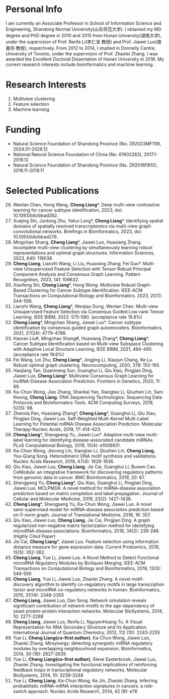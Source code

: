 # Personal Info
I am currently an Associate Professor in School of Information Science and Engineering, Shandong Normal University(山东师范大学). I obtained my MD degree and PhD degree in 2010 and 2015 from Hunan University(湖南大学), under the supervision of Prof. Renfa Li(李仁发 教授) and Prof. Jiawei Luo(骆嘉伟 教授), respectively. From 2012 to 2014, I studied in Donnelly Centre, University of Toronto, under the supervision of Prof. Zhaolei Zhang. I was awarded the Excellent Doctoral Dissertation of Hunan University in 2016. My current research interests include bioinformatics and machine learning. 

# Research Interests
1. Multiview clustering
2. Feature selection
3. Machine learning

# Funding
- Natural Science Foundation of Shandong Province (No. ZR2023MF119), 2024.01-2026.12
- National Natural Science Foundation of China (No. 61602283), 2017.1-2019.12
- Natural Science Foundation of Shandong Province (No. ZR2016FB10), 2016.11-2018.11

# Selected Publications
26. Wenlan Chen, Hong Wang, **Cheng Liang**\*. Deep multi-view contrastive learning for cancer subtype identification, 2023, doi: 10.1093/bib/bbad282.
25. Xuejing Shi, Juntong Zhu, Yahui Long\*, **Cheng Liang**\*. Identifying spatial domains of spatially resolved transcriptomics via multi-view graph convolutional networks. Briefings in Bioinformatics, 2023, doi: 10.1093/bib/bbad278. 
24. Mingchao Shang, **Cheng Liang**\*, Jiawei Luo, Huaxiang Zhang. Incomplete multi-view clustering by simultaneously learning robust representations and optimal graph structures. Information Sciences, 2023, 640: 119038.
23. **Cheng Liang**, Lianzhi Wang, Li Liu, Huaxiang Zhang, Fei Guo\*. Multi-view Unsupervised Feature Selection with Tensor Robust Principal Component Analysis and Consensus Graph Learning. Pattern Recognition, 2023, 141: 109632.
22. Xiaofeng Shi, **Cheng Liang***, Hong Wong. Multiview Robust Graph-Based Clustering for Cancer Subtype Identification. IEEE-ACM Transactions on Computational Biology and Bioinformatics. 2023, 20(1): 544-556.
21. Lianzhi Wang, **Cheng Liang***, Wenjiao Dong, Wenlan Chen. Multi-view Unsupervised Feature Selection via Consensus Guided Low-rank Tensor Learning. IEEE BIBM, 2022: 575-580. (acceptance rate 19.8%)
20. **Cheng Liang***, Mingchao Shang, Jiawei Luo\*. Cancer subtype identification by consensus guided graph autoencoders. Bioinformatics, 2021, 37(24): 4779-4786.
19. Haoran Liu#, Mingchao Shang#, Huaxiang Zhang\*, **Cheng Liang**\*. Cancer Subtype Identification based on Multi-view Subspace Clustering with Adaptive Local Structure Learning, IEEE BIBM, 2021, 484-490. (acceptance rate 19.6%)
18. Fei Wang, Lei Zhu, **Cheng Liang***, Jingjing Li, Xiaojun Chang, Ke Lu. Robust optimal graph clustering. Neurocomputing, 2020, 378: 153-165.
17. Haojiang Tan, Quanmeng Sun, Guanghui Li, Qiu Xiao, Pingjian Ding, Jiawei Luo, **Cheng Liang***. Multiview Consensus Graph Learning for lncRNA-Disease Association Prediction. Frontiers in Genetics, 2020, 11: 89.
16. Ka-Chun Wong, Jiao Zhang, Shankai Yan, Xiangtao Li, Qiuzhen Lin, Sam Kwong, **Cheng Liang**. DNA Sequencing Technologies: Sequencing Data Protocols and Bioinformatics Tools. ACM Computing Surveys, 2019, 52(5): 98.
15. Zhenxia Pan, Huaxiang Zhang\*, **Cheng Liang***, Guanghui Li, Qiu Xiao, Pingjian Ding, Jiawei Luo. Self-Weighted Multi-Kernel Multi-Label Learning for Potential miRNA-Disease Association Prediction. Molecular Therapy-Nucleic Acids, 2019, 17: 414-423.
14. **Cheng Liang***, Shengpeng Yu, Jiawei Luo\*. Adaptive multi-view multi-label learning for identifying disease-associated candidate miRNAs. PLoS Computational Biology, 2019, 15(4): e1006931.
13. Ka-Chun Wong, Jiecong Lin, Xiangtao Li, Qiuzhen Lin, **Cheng Liang**, You-Qiang Song. Heterodimeric DNA motif synthesis and validations. Nucleic Acids Research, 2019, 47(4): 1628-1636.
12. Qiu Xiao, Jiawei Luo, **Cheng Liang**, Jie Cai, Guanghui Li, Buwen Cao. CeModule: an integrative framework for discovering regulatory patterns from genomic data in cancer. BMC Bioinformatics, 2019, 20: 67.
11. Shengpeng Yu, **Cheng Liang***, Qiu Xiao, Guanghui Li, Pingjian Ding, Jiawei Luo. MCLPMDA: A novel method for miRNA-disease association prediction based on matrix completion and label propagation. Journal of Cellular and Molecular Medicine, 2019, 23(2): 1427-1438.
10. **Cheng Liang***, Shengpeng Yu, Ka-Chun Wong, Jiawei Luo. A novel semi-supervised model for miRNA-disease association prediction based on l1-norm graph. Journal of Translational Medicine, 2018, 16: 357.
9. Qiu Xiao, Jiawei Luo, **Cheng Liang**, Jie Cai, Pingjian Ding. A graph regularized non-negative matrix factorization method for identifying microRNA-disease associations. Bioinformatics, 2018, 34(2): 239-248. (_Highly Cited Paper_)
8. Jie Cai, **Cheng Liang***, Jiawei Luo. Feature selection using information distance measure for gene expression data. Current Proteomics, 2018, 15(5): 352-362.
7.	**Cheng Liang**, Yue Li, Jiawei Luo. A Novel Method to Detect Functional microRNA Regulatory Modules by Bicliques Merging. IEEE-ACM Transactions on Computational Biology and Bioinformatics, 2016, 13(3): 549-556
6.	**Cheng Liang**, Yue Li, Jiawei Luo, Zhaolei Zhang. A novel motif-discovery algorithm to identify co-regulatory motifs in large transcription factor and microRNA co-regulatory networks in human. Bioinformatics, 2015, 31(14): 2348-2355
5.	**Cheng Liang**, Jiawei Luo, Dan Song. Network simulation reveals significant contribution of network motifs to the age-dependency of yeast protein-protein interaction networks. Molecular BioSystems, 2014, 10: 2277-2288
4.	**Cheng Liang**, Jiawei Luo, Renfa Li, NguyenHoang Tu. A Visual Representation for RNA Secondary Structure and Its Application. International Journal of Quantum Chemistry, 2012, 112 (10): 2243-2255
3.	Yue Li, **Cheng Liang(co-first author)**, Ka-Chun Wong, Jiawei Luo, Zhaolei Zhang. Mirsynergy: detecting synergistic miRNA regulatory modules by overlapping neighbourhood expansion. Bioinformatics, 2014, 30 (18): 2627-2635
2.	Yue Li, **Cheng Liang(co-first author)**, Steve Easterbrook, Jiawei Luo, Zhaolei Zhang. Investigating the functional implications of reinforcing feedback loops in transcriptional regulatory networks. Molecular BioSystems, 2014, 10: 3238-3248
1.	Yue Li, **Cheng Liang**, Ka-Chun Wong, Ke Jin, Zhaolei Zhang. Inferring probabilistic miRNA-mRNA interaction signatures in cancers: a role-switch approach. Nucleic Acids Research, 2014, 42 (9): e76
